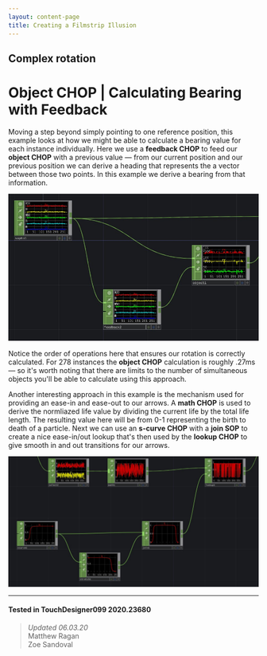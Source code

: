 ```yaml
---
layout: content-page
title: Creating a Filmstrip Illusion
---
```

## Complex rotation
# Object CHOP | Calculating Bearing with Feedback

Moving a step beyond simply pointing to one reference position, this example looks at how we might be able to calculate a bearing value for each instance individually. Here we use a **feedback CHOP** to feed our **object CHOP** with a previous value — from our current position and our previous position we can derive a heading that represents the a vector between those two points. In this example we derive a bearing from that information. 

![](../../../assets/imgs/complex-rotation/object-chop-and-feedback/object-and-feedback-01.jpg)

Notice the order of operations here that ensures our rotation is correctly calculated. For 278 instances the **object CHOP** calculation is roughly .27ms — so it's worth noting that there are limits to the number of simultaneous objects you'll be able to calculate using this approach. 

Another interesting approach in this example is the mechanism used for providing an ease-in and ease-out to our arrows. A **math CHOP** is used to derive the normliazed life value by dividing the current life by the total life length. The resulting value here will be from 0-1 representing the birth to death of a particle. Next we can use an **s-curve CHOP** with a **join SOP** to create a nice ease-in/out lookup that's then used by the **lookup CHOP** to give smooth in and out transitions for our arrows.

![](../../../assets/imgs/complex-rotation/object-chop-and-feedback/object-and-feedback-02.jpg)

---

#### Tested in TouchDesigner099 2020.23680 
>*Updated 06.03.20*  
Matthew Ragan  
Zoe Sandoval  